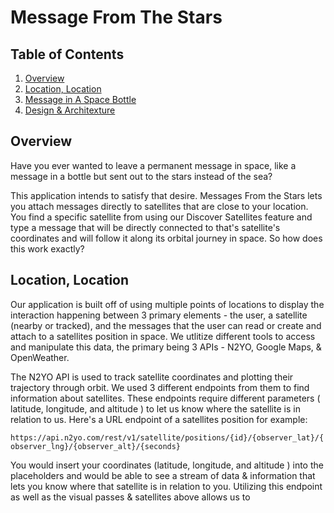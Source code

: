 # Message From The Stars

## Table of Contents
1. [Overview](#overview)
2. [Location, Location](#location,-location)
3. [Message in A Space Bottle](#message-in-a-space-bottle)
4. [Design & Architexture](#design-&-architexture)

## Overview
Have you ever wanted to leave a permanent message in space, like a message in a bottle but sent out to the stars instead of the sea?

This application intends to satisfy that desire. Messages From the Stars lets you attach messages directly to satellites that are close to your location. You find a specific satellite from using our Discover Satellites feature and type a message that will be directly connected to that's satellite's coordinates and will follow it along its orbital journey in space. So how does this work exactly?


## Location, Location
Our application is built off of using multiple points of locations to display the interaction happening between 3 primary elements - the user, a satellite (nearby or tracked), and the messages that the user can read or create and attach to a satellites position in space. We utlitize different tools to access and manipulate this data, the primary being 3 APIs - N2YO, Google Maps, & OpenWeather.

The N2YO API is used to track satellite coordinates and plotting their trajectory through orbit. We used 3 different endpoints from them to find information about satellites. These endpoints require different parameters ( latitude, longitude, and altitude ) to let us know where the satellite is in relation to us. Here's a URL endpoint of a satellites position for example: 

  `https://api.n2yo.com/rest/v1/satellite/positions/{id}/{observer_lat}/{observer_lng}/{observer_alt}/{seconds}`

You would insert your coordinates (latitude, longitude, and altitude ) into the placeholders and would be able to see a stream of data & information that lets you know where that satellite is in relation to you. Utilizing this endpoint as well as the visual passes & satellites above allows us to 
